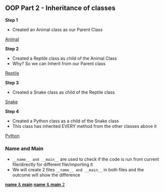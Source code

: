 ## OOP Part 2 - Inheritance of classes

**Step 1**
- Created an Animal class as our Parent Class

[Animal](https://github.com/MattSokol79/Python_OOP_2/blob/main/animal.py)

**Step 2**
- Created a Reptile class as child of the Animal Class
- Why? So we can Inherit from our Parent
class

[Reptile](https://github.com/MattSokol79/Python_OOP_2/blob/main/reptile.py)

**Step 3**
- Created a Snake class as child 
of the Reptile class

[Snake](https://github.com/MattSokol79/Python_OOP_2/blob/main/snake.py)

**Step 4**
- Created a Python class as a child 
of the Snake class
- This class has inherited EVERY method
from the other classes above it

[Python](https://github.com/MattSokol79/Python_OOP_2/blob/main/python.py)

### Name and Main
- `__name__ and __main__` are used to check if the code
is run from current file/directly for different
file/importing it
- We will create 2 files `__name__ and __main__` 
in both files and the outcome will show the 
difference

[__name__ & __main__](https://github.com/MattSokol79/Python_OOP_2/blob/main/mod_1.py)
[__name__ & __main__ 2](https://github.com/MattSokol79/Python_OOP_2/blob/main/mod_2.py)